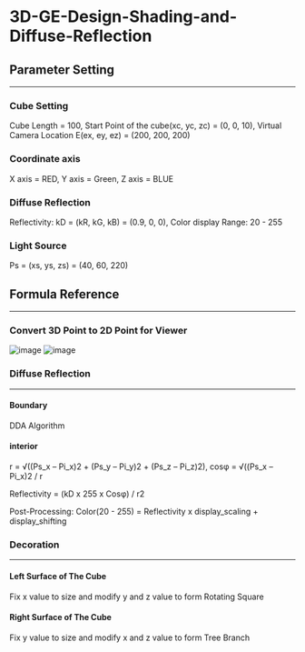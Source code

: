 # 3D-GE-Design-Shading-and-Diffuse-Reflection
## Parameter Setting
---
### Cube Setting
Cube Length = 100, Start Point of the cube(xc, yc, zc) = (0, 0, 10), Virtual Camera Location E(ex, ey, ez) = (200, 200, 200)
### Coordinate axis
X axis = RED, Y axis = Green, Z axis = BLUE
### Diffuse Reflection
Reflectivity: kD = (kR, kG, kB) = (0.9, 0, 0), Color display Range: 20 - 255
### Light Source
Ps = (xs, ys, zs) = (40, 60, 220)
## Formula Reference
---
### Convert 3D Point to 2D Point for Viewer
![image](https://user-images.githubusercontent.com/91507316/168557474-e309482a-17dd-43d7-9e25-76ac8a0cb9a8.png)
![image](https://user-images.githubusercontent.com/91507316/168557519-e9656c91-8b45-494d-9f37-e4a5199a06e8.png)
### Diffuse Reflection
---
#### Boundary
DDA Algorithm
#### interior
r = √((Ps_x – Pi_x)2 + (Ps_y – Pi_y)2 + (Ps_z – Pi_z)2), cosφ = √((Ps_x – Pi_x)2 / r

Reflectivity = (kD x 255 x Cosφ) / r2

Post-Processing: Color(20 - 255) = Reflectivity x display_scaling + display_shifting
### Decoration
---
#### Left Surface of The Cube
Fix x value to size and modify y and z value to form Rotating Square
#### Right Surface of The Cube
Fix y value to size and modify x and z value to form Tree Branch
